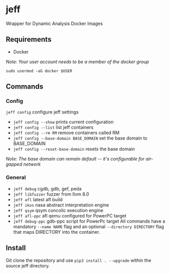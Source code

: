 # jeff
Wrapper for Dynamic Analysis Docker Images

## Requirements
- Docker

*Note: Your user account needs to be a member of the docker group*

```sudo usermod -aG docker $USER```

## Commands
### Config
```jeff config``` configure jeff settings
- ```jeff config --show``` prints current configuration
- ```jeff config --list``` list jeff containers
- ```jeff config --rm RM``` remove containers called RM
- ```jeff config --base-domain BASE_DOMAIN``` set the base domain to BASE_DOMAIN
- ```jeff config --reset-base-domain``` resets the base domain

*Note: The base domain can remain default -- it's configurable for air-gapped network*

### General
- ```jeff debug``` cgdb, gdb, gef, peda
- ```jeff libfuzzer``` fuzzer from llvm 8.0
- ```jeff afl``` latest afl build
- ```jeff ikos``` nasa abstract interpretation  engine
- ```jeff qsym``` qsym concolic execution engine
- ```jeff afl-ppc``` afl qemu configured for PowerPC target
- ```jeff debug-ppc``` gdb-ppc script for PowerPc target
All commands have a mandatory ```--name NAME``` flag and an optional ```--directory DIRECTORY``` flag that maps DIRECTORY into the container.

## Install
Git clone the repository and use ```pip3 install . --upgrade``` within the source jeff directory.

